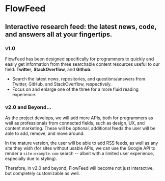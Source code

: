 # FlowFeed

## Interactive research feed: the latest news, code, and answers all at your fingertips.

### v1.0 

FlowFeed has been designed specifically for programmers to quickly and easily get information from three searchable content resources useful to our field: **Twitter**, **StackOverflow**, and **Github**.

 * Search the latest news, repositories, and questions/answers from Twitter, GitHub, and StackOverflow, respectively.
 * Focus on and enlarge one of the three for a more fluid reading experience.

### v2.0 and Beyond...

As the project develops, we will add more APIs, both for programmers as well as professionals from connected fields, such as design, UX, and content marketing. These will be optional, additional feeds the user will be able to add, remove, and move around.

In the mature version, the user will be able to add RSS feeds, as well as any site they wish (for sites without usable APIs, we can use the Google API to render a `site:example.com` search -- albeit with a limited user experience, especially due to styling).

Therefore, in v2.0 and beyond, FlowFeed will become not just interactive, but completely customizable as well.
